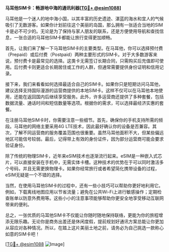 **马耳他SIM卡：畅游地中海的通讯利器[[TG💪+ @esim1088](https://t.me/s/esim1088)]**

马耳他是一个迷人的地中海小国，以其丰富的历史遗迹、湛蓝的海水和宜人的气候吸引了无数游客。如果你计划前往这个美丽的岛国，那么拥有一张适合当地的SIM卡是必不可少的。无论是为了保持与家人朋友的联系，还是方便使用导航和查找信息，一张合适的马耳他SIM卡都能让旅行变得更加顺畅。

首先，让我们来了解一下马耳他SIM卡的主要类型。在马耳他，你可以选择预付费（Prepaid）或后付费（Postpaid）两种主要形式的SIM卡。对于大多数游客来说，预付费卡是最常见的选择。这类卡无需签订长期合同，只需购买后充值即可使用。后付费卡则更适合长期居住或工作的人群，但通常需要提供身份证明和信用记录。

接下来，我们来看看如何选择最适合自己的SIM卡。如果你只是短期访问马耳他，建议选择支持国际漫游的运营商提供的本地SIM卡。这样不仅可以在马耳他本地使用，还能在返回国内后继续享受服务。此外，许多运营商还提供了多种套餐，包括数据流量、通话时间和短信数量等选项。根据你的需求，可以选择最经济实惠的套餐。

在注册马耳他SIM卡时，你需要注意一些细节。首先，确保你的手机支持所需的频段。马耳他的网络主要采用4G LTE技术，因此最好确认你的设备是否兼容。其次，了解不同运营商的服务覆盖范围也很重要。虽然马耳他面积不大，但某些偏远地区可能信号较弱。最后，记得带上有效的身份证件，因为部分运营商可能会要求验证身份。

除了传统的物理SIM卡，近年来eSIM技术也逐渐流行起来。eSIM是一种嵌入式芯片，可以直接安装在手机中，无需实体卡槽。这种技术的优势在于可以同时激活多个号码，并且无需更换物理卡。如果你经常旅行或者希望简化携带设备的过程，eSIM无疑是一个不错的选择。

当然，在使用马耳他SIM卡的过程中，还有一些小技巧可以帮助你更好地利用它。例如，下载离线地图应用以节省流量；避免在公共Wi-Fi上进行敏感操作；定期检查账单以防意外费用等。这些小小的注意事项能够帮助你更安全地享受移动互联网带来的便利。

总之，一张优质的马耳他SIM卡不仅能让你随时随地保持联络，更能为你的旅程增添无限乐趣。无论你是商务出差还是休闲度假，提前规划好通讯方案总能让你更加从容应对各种情况。所以，在踏上这片美丽土地之前，请务必为自己挑选一款称心如意的SIM卡吧！

[[TG💪+ @esim1088](https://t.me/s/esim1088) ![Image](https://i.postimg.cc/4NQfJmqS/Snipaste-2025-05-13-00-14-12.png)]